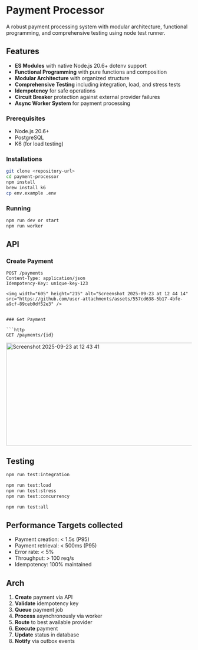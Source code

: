 # Payment Processor

A robust payment processing system with modular architecture, functional programming, and comprehensive testing using node test runner.

## Features

- **ES Modules** with native Node.js 20.6+ dotenv support
- **Functional Programming** with pure functions and composition
- **Modular Architecture** with organized structure
- **Comprehensive Testing** including integration, load, and stress tests
- **Idempotency** for safe operations
- **Circuit Breaker** protection against external provider failures
- **Async Worker System** for payment processing


### Prerequisites
- Node.js 20.6+
- PostgreSQL
- K6 (for load testing)

### Installations

```bash
git clone <repository-url>
cd payment-processor
npm install
brew install k6 
cp env.example .env
```
### Running

```bash
npm run dev or start
npm run worker
```

## API

### Create Payment

```http
POST /payments
Content-Type: application/json
Idempotency-Key: unique-key-123

<img width="605" height="215" alt="Screenshot 2025-09-23 at 12 44 14" src="https://github.com/user-attachments/assets/557cd638-5b17-4bfe-a9cf-89ceb0df52e3" />


### Get Payment

```http
GET /payments/{id}
```
<img width="653" height="279" alt="Screenshot 2025-09-23 at 12 43 41" src="https://github.com/user-attachments/assets/d3925aae-e325-499f-9811-6e5f2699c30c" />

## Testing

```bash
npm run test:integration

npm run test:load
npm run test:stress
npm run test:concurrency

npm run test:all
```

## Performance Targets collected

- Payment creation: < 1.5s (P95)
- Payment retrieval: < 500ms (P95)
- Error rate: < 5%
- Throughput: > 100 req/s
- Idempotency: 100% maintained

## Arch

1. **Create** payment via API
2. **Validate** idempotency key
3. **Queue** payment job
4. **Process** asynchronously via worker
5. **Route** to best available provider
6. **Execute** payment
7. **Update** status in database
8. **Notify** via outbox events

